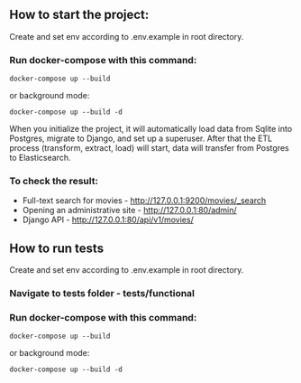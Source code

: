 ## How to start the project:

Create and set env according to .env.example in root directory.

### Run docker-compose with this command:
```
docker-compose up --build
```
or background mode:
```
docker-compose up --build -d
```

When you initialize the project, it will automatically load data from Sqlite into Postgres, migrate to Django, and set up a superuser. After that the ETL process (transform, extract, load) will start, data will transfer from Postgres to Elasticsearch.

### To check the result:
- Full-text search for movies - http://127.0.0.1:9200/movies/_search
- Opening an administrative site - http://127.0.0.1:80/admin/
- Django API - http://127.0.0.1:80/api/v1/movies/


## How to run tests

Create and set env according to .env.example in root directory.

### Navigate to tests folder - tests/functional

### Run docker-compose with this command:
```
docker-compose up --build
```
or background mode:
```
docker-compose up --build -d
```
